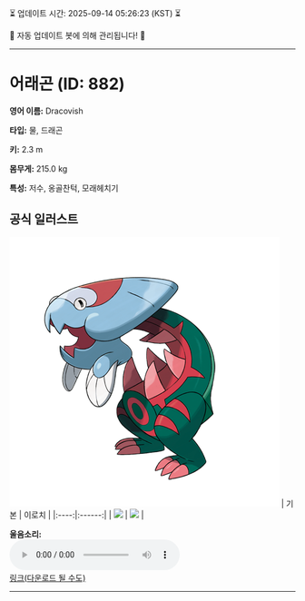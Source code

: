 
⏳ 업데이트 시간: 2025-09-14 05:26:23 (KST) ⏳

🤖 자동 업데이트 봇에 의해 관리됩니다! 🤖

---

# 어래곤 (ID: 882)
**영어 이름:** Dracovish

**타입:** 물, 드래곤

**키:** 2.3 m

**몸무게:** 215.0 kg

**특성:** 저수, 옹골찬턱, 모래헤치기

## 공식 일러스트
![](https://raw.githubusercontent.com/PokeAPI/sprites/master/sprites/pokemon/other/official-artwork/882.png)
| 기본 | 이로치 |
|:----:|:------:|
| <img src="http://play.pokemonshowdown.com/sprites/ani/dracovish.gif" width="200"> | <img src="http://play.pokemonshowdown.com/sprites/ani-shiny/dracovish.gif" width="200"> |

**울음소리:**<br><audio controls src="https://raw.githubusercontent.com/PokeAPI/cries/main/cries/pokemon/latest/882.ogg"></audio><br> [링크(다운로드 될 수도)](https://raw.githubusercontent.com/PokeAPI/cries/main/cries/pokemon/latest/882.ogg)


---
